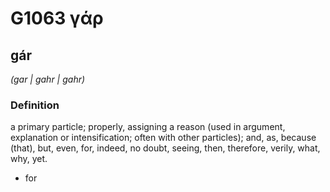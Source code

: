 # G1063 γάρ

## gár

_(gar | gahr | gahr)_

### Definition

a primary particle; properly, assigning a reason (used in argument, explanation or intensification; often with other particles); and, as, because (that), but, even, for, indeed, no doubt, seeing, then, therefore, verily, what, why, yet.

- for


